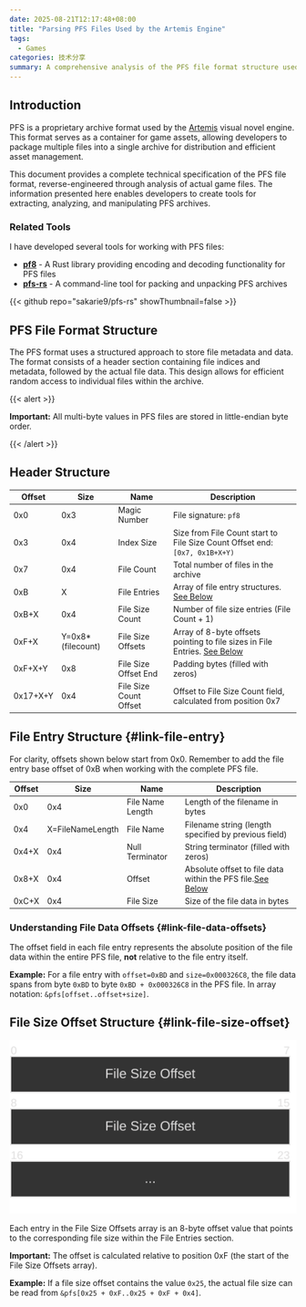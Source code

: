 ```yaml
---
date: 2025-08-21T12:17:48+08:00
title: "Parsing PFS Files Used by the Artemis Engine"
tags:
  - Games
categories: 技术分享
summary: A comprehensive analysis of the PFS file format structure used by the Artemis game engine, including detailed breakdowns of headers, file entries, and offset calculations.
---
```


## Introduction

PFS is a proprietary archive format used by the [Artemis](https://www.ies-net.com/) visual novel engine. This format serves as a container for game assets, allowing developers to package multiple files into a single archive for distribution and efficient asset management.

This document provides a complete technical specification of the PFS file format, reverse-engineered through analysis of actual game files. The information presented here enables developers to create tools for extracting, analyzing, and manipulating PFS archives.

### Related Tools

I have developed several tools for working with PFS files:

- **[pf8](https://crates.io/crates/pf8)** - A Rust library providing encoding and decoding functionality for PFS files
- **[pfs-rs](https://github.com/sakarie9/pfs-rs)** - A command-line tool for packing and unpacking PFS archives

{{< github repo="sakarie9/pfs-rs" showThumbnail=false >}}

## PFS File Format Structure

The PFS format uses a structured approach to store file metadata and data. The format consists of a header section containing file indices and metadata, followed by the actual file data. This design allows for efficient random access to individual files within the archive.

{{< alert >}}

**Important:** All multi-byte values in PFS files are stored in little-endian byte order.

{{< /alert >}}

## Header Structure

| Offset   | Size              | Name                   | Description                                                                                         |
| -------- | ----------------- | ---------------------- | --------------------------------------------------------------------------------------------------- |
| 0x0      | 0x3               | Magic Number           | File signature: `pf8`                                                                               |
| 0x3      | 0x4               | Index Size             | Size from File Count start to File Size Count Offset end: `[0x7, 0x1B+X+Y)`                         |
| 0x7      | 0x4               | File Count             | Total number of files in the archive                                                                |
| 0xB      | X                 | File Entries           | Array of file entry structures. [See Below](#link-file-entry)                                       |
| 0xB+X    | 0x4               | File Size Count        | Number of file size entries (File Count + 1)                                                        |
| 0xF+X    | Y=0x8*(filecount) | File Size Offsets      | Array of 8-byte offsets pointing to file sizes in File Entries. [See Below](#link-file-size-offset) |
| 0xF+X+Y  | 0x8               | File Size Offset End   | Padding bytes (filled with zeros)                                                                   |
| 0x17+X+Y | 0x4               | File Size Count Offset | Offset to File Size Count field, calculated from position 0x7                                       |

## File Entry Structure {#link-file-entry}

For clarity, offsets shown below start from 0x0. Remember to add the file entry base offset of 0xB when working with the complete PFS file.

| Offset | Size             | Name             | Description                                                                           |
| ------ | ---------------- | ---------------- | ------------------------------------------------------------------------------------- |
| 0x0    | 0x4              | File Name Length | Length of the filename in bytes                                                       |
| 0x4    | X=FileNameLength | File Name        | Filename string (length specified by previous field)                                  |
| 0x4+X  | 0x4              | Null Terminator  | String terminator (filled with zeros)                                                 |
| 0x8+X  | 0x4              | Offset           | Absolute offset to file data within the PFS file.[See Below](#link-file-data-offsets) |
| 0xC+X  | 0x4              | File Size        | Size of the file data in bytes                                                        |

### Understanding File Data Offsets {#link-file-data-offsets}

The offset field in each file entry represents the absolute position of the file data within the entire PFS file, **not** relative to the file entry itself.

**Example:**
For a file entry with `offset=0xBD` and `size=0x000326C8`, the file data spans from byte `0xBD` to byte `0xBD + 0x000326C8` in the PFS file. In array notation: `&pfs[offset..offset+size]`.

## File Size Offset Structure {#link-file-size-offset}

![File Size Offset Diagram](file-size-offset.svg)

Each entry in the File Size Offsets array is an 8-byte offset value that points to the corresponding file size within the File Entries section.

**Important:** The offset is calculated relative to position 0xF (the start of the File Size Offsets array).

**Example:**
If a file size offset contains the value `0x25`, the actual file size can be read from `&pfs[0x25 + 0xF..0x25 + 0xF + 0x4]`.
